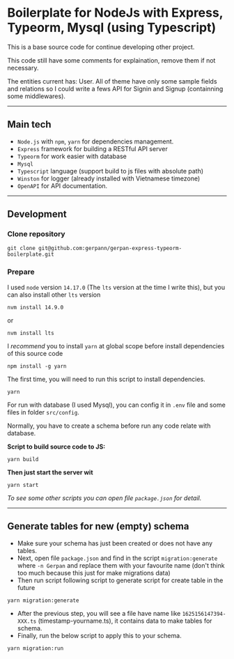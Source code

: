 # Boilerplate for NodeJs with Express, Typeorm, Mysql (using Typescript)

This is a base source code for continue developing other project.

This code still have some comments for explaination, remove them if not necessary.

The entities current has: User. All of theme have only some sample fields and relations so I could write a fews API for Signin and Signup (containning some middlewares).

---

## Main tech

- `Node.js` with `npm`, `yarn` for dependencies management.
- `Express` framework for building a RESTful API server
- `Typeorm` for work easier with database
- `Mysql`
- `Typescript` language (support build to js files with absolute path)
- `Winston` for logger (already installed with Vietnamese timezone)
- `OpenAPI` for API documentation.

---

## Development

### Clone repository

```
git clone git@github.com:gerpann/gerpan-express-typeorm-boilerplate.git
```

### Prepare

I used `node` version `14.17.0` (The `lts` version at the time I write this), but you can also install other `lts` version

```
nvm install 14.9.0
```

or

```
nvm install lts
```

I _recommend_ you to install `yarn` at global scope before install dependencies of this source code

```
npm install -g yarn
```

The first time, you will need to run this script to install dependencies.

```
yarn
```

For run with database (I used Mysql), you can config it in `.env` file and some files in folder `src/config`.

Normally, you have to create a schema before run any code relate with database.

**Script to build source code to JS:**

```
yarn build
```

**Then just start the server wit**

```
yarn start
```

_To see some other scripts you can open file `package.json` for detail._

---

## Generate tables for new (empty) schema

- Make sure your schema has just been created or does not have any tables.
- Next, open file `package.json` and find in the script `migration:generate` where `-n Gerpan` and replace them with your favourite name (don't think too much because this just for make migrations data)
- Then run script following script to generate script for create table in the future

```
yarn migration:generate
```

- After the previous step, you will see a file have name like `1625156147394-XXX.ts` (timestamp-yourname.ts), it contains data to make tables for schema.
- Finally, run the below script to apply this to your schema.

```
yarn migration:run
```
